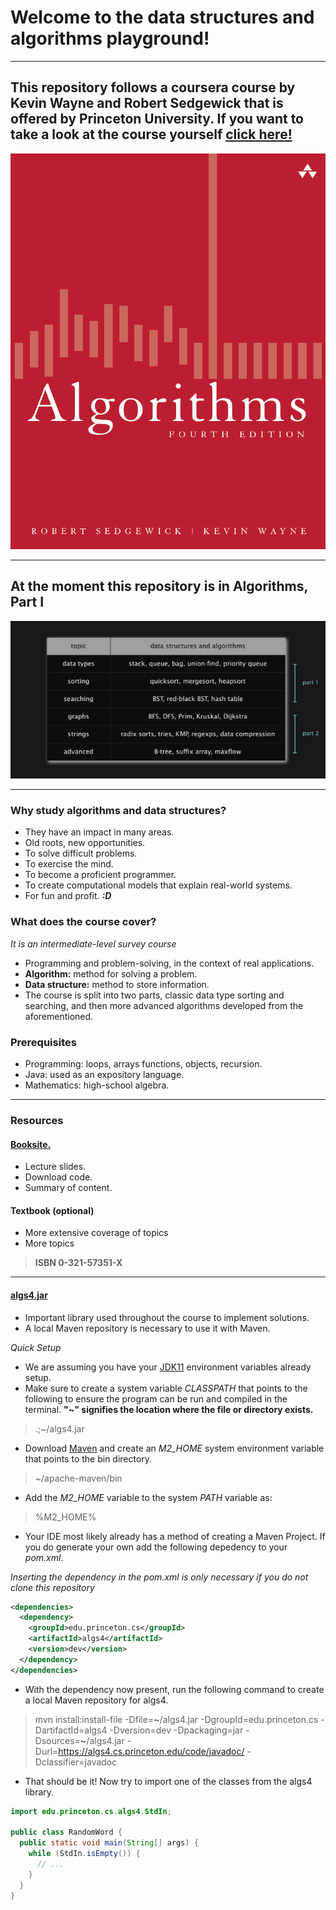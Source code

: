 # Welcome to the data structures and algorithms playground!

---

## This repository follows a coursera course by Kevin Wayne and Robert Sedgewick that is offered by Princeton University. If you want to take a look at the course yourself [click here!](https://www.coursera.org/learn/algorithms-part1)

![algorithms-book](imgs/algorithms-fourth-edition.png)

---

## At the moment this repository is in Algorithms, Part I

![img.png](imgs/topics-covered.png)

---

### Why study algorithms and data structures?
- They have an impact in many areas.
- Old roots, new opportunities.
- To solve difficult problems.
- To exercise the mind.
- To become a proficient programmer.
- To create computational models that explain real-world systems.
- For fun and profit. ***:D***

### What does the course cover?
*It is an intermediate-level survey course*
- Programming and problem-solving, in the context of real applications.
- **Algorithm:** method for solving a problem.
- **Data structure:** method to store information.
- The course is split into two parts, classic data type sorting and searching, and then more advanced algorithms developed from the aforementioned.

### Prerequisites
- Programming: loops, arrays functions, objects, recursion.
- Java: used as an expository language.
- Mathematics: high-school algebra.

---
### Resources
#### [Booksite.](https://algs4.cs.princeton.edu/home/)
- Lecture slides.
- Download code.
- Summary of content.

#### Textbook (optional)
- More extensive coverage of topics
- More topics
> **ISBN 0-321-57351-X**

---

#### [algs4.jar](https://algs4.cs.princeton.edu/code/)
- Important library used throughout the course to implement solutions.
- A local Maven repository is necessary to use it with Maven.

*Quick Setup*

- We are assuming you have your [JDK11](https://www.oracle.com/java/technologies/javase/jdk11-archive-downloads.html) environment variables already setup.
- Make sure to create a system variable *CLASSPATH* that points to the following to ensure the program can be run and compiled in the terminal. **"~" signifies the location where the file or directory exists.**
> .;~/algs4.jar
- Download [Maven](https://maven.apache.org/download.cgi) and create an *M2_HOME* system environment variable that points to the bin directory.
> ~/apache-maven/bin
- Add the *M2_HOME* variable to the system *PATH* variable as:
> %M2_HOME%
- Your IDE most likely already has a method of creating a Maven Project. If you do generate your own add the following depedency to your *pom.xml*.

*Inserting the dependency in the pom.xml is only necessary if you do not clone this repository*

```xml
<dependencies>
  <dependency>
    <groupId>edu.princeton.cs</groupId>
    <artifactId>algs4</artifactId>
    <version>dev</version>
  </dependency>
</dependencies>
```

- With the dependency now present, run the following command to create a local Maven repository for algs4.
> mvn install:install-file -Dfile=**~**/algs4.jar -DgroupId=edu.princeton.cs -DartifactId=algs4 -Dversion=dev -Dpackaging=jar -Dsources=**~**/algs4.jar -Durl=https://algs4.cs.princeton.edu/code/javadoc/ -Dclassifier=javadoc

- That should be it! Now try to import one of the classes from the algs4 library.
```java
import edu.princeton.cs.algs4.StdIn;

public class RandomWord {
  public static void main(String[] args) {
    while (StdIn.isEmpty()) {
      // ...
    }
  }
}
```